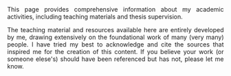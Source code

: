 <div style="text-align: justify"> 
This page provides comprehensive information about my academic activities, including teaching materials and thesis supervision.

The teaching material and resources available here are entirely developed by me, drawing extensively on the foundational work of many (very many) people. I have tried my best to acknowledge and cite the sources that inspired me for the creation of this content. If you believe your work (or someone elese's) should have been referenced but has not, please let me know.
</div>

<br>